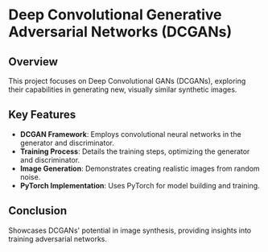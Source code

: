 # Deep Convolutional Generative Adversarial Networks (DCGANs) 

## Overview
This project focuses on Deep Convolutional GANs (DCGANs), exploring their capabilities in generating new, visually similar synthetic images.

## Key Features
- **DCGAN Framework**: Employs convolutional neural networks in the generator and discriminator.
- **Training Process**: Details the training steps, optimizing the generator and discriminator.
- **Image Generation**: Demonstrates creating realistic images from random noise.
- **PyTorch Implementation**: Uses PyTorch for model building and training.

## Conclusion
Showcases DCGANs' potential in image synthesis, providing insights into training adversarial networks.
